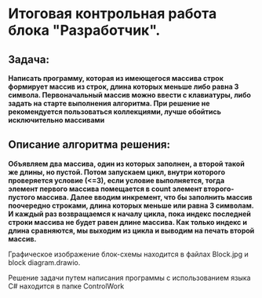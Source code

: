 # Итоговая контрольная работа блока "Разработчик".

## Задача:

**Написать программу, которая из имеющегося массива строк формирует массив из строк, длина которых меньше либо равна 3 символа. Первоначальный массив можно ввести с клавиатуры, либо задать на старте выполнения алгоритма. При решение не рекомендуется пользоваться коллекциями, лучше обойтись исключительно массивами**

## Описание алгоритма решения:

**Объявляем два массива, один из которых заполнен, а второй такой же длины, но пустой. Потом запускаем цикл, внутри которого проверяется условие (<=3), если условие выполняется, тогда элемент первого массива помещается в count элемент второго-пустого массива. Далее вводим инкремент, что бы заполнить массив поочередно строками, длина которых меньше или равна 3 символам. И каждый раз возвращаемся к началу цикла, пока индекс последней строки массива не будет равен длине массива. Как только индекс и длина сравняются, мы выходим из цикла и выводим на печать второй массив.**

Графическое изображение блок-схемы находится в файлах Block.jpg и block diagram.drawio.

Решение задачи путем написания программы с использованием языка C# находится в папке ControlWork